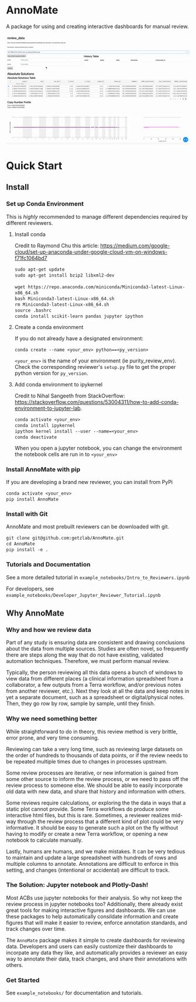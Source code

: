 # AnnoMate

A package for using and creating interactive dashboards for manual review.

![Purity AnnoMate Reviewer](https://github.com/getzlab/AnnoMate/blob/master/images/ezgif.com-gif-maker.gif)

# Quick Start

## Install

### Set up Conda Environment

This is _highly_ recommended to manage different dependencies required by different reviewers.

1. Install conda

    Credit to Raymond Chu this article: https://medium.com/google-cloud/set-up-anaconda-under-google-cloud-vm-on-windows-f71fc1064bd7

    ```
    sudo apt-get update
    sudo apt-get install bzip2 libxml2-dev

    wget https://repo.anaconda.com/miniconda/Miniconda3-latest-Linux-x86_64.sh
    bash Miniconda3-latest-Linux-x86_64.sh
    rm Miniconda3-latest-Linux-x86_64.sh
    source .bashrc
    conda install scikit-learn pandas jupyter ipython
    ```

2. Create a conda environment

    If you do not already have a designated environment: 
    
    ```
    conda create --name <your_env> python==<py_version>
    ```

    `<your_env>` is the name of your environment (ie purity_review_env). Check the corresponding reviewer's `setup.py` file to get the proper python version for `py_version`.

3. Add conda environment to ipykernel 

    Credit to Nihal Sangeeth from StackOverflow: https://stackoverflow.com/questions/53004311/how-to-add-conda-environment-to-jupyter-lab.

    ```
    conda activate <your_env>
    conda install ipykernel
    ipython kernel install --user --name=<your_env>
    conda deactivate
    ```

    When you open a jupyter notebook, you can change the environment the notebook cells are run in to `<your_env>`


### Install AnnoMate with pip

If you are developing a brand new reviewer, you can install from PyPi

```
conda activate <your_env>
pip install AnnoMate
```

### Install with Git

AnnoMate and most prebuilt reviewers can be downloaded with git. 

```
git clone git@github.com:getzlab/AnnoMate.git
cd AnnoMate
pip install -e .
```

### Tutorials and Documentation

See a more detailed tutorial in `example_notebooks/Intro_to_Reviewers.ipynb`

For developers, see `example_notebooks/Developer_Jupyter_Reviewer_Tutorial.ipynb`

## Why AnnoMate
### Why and how we review data

Part of any study is ensuring data are consistent and drawing conclusions about the data from multiple sources. Studies are often novel, so frequently there are steps along the way that do not have existing, validated automation techniques. Therefore, we must perform manual review.

Typically, the person reviewing all this data opens a bunch of windows to view data from different places (a clinical information spreadsheet from a collaborator, a few outputs from a Terra workflow, and/or previous notes from another reviewer, etc.). Next they look at all the data and keep notes in yet a separate document, such as a spreadsheet or digital/physical notes. Then, they go row by row, sample by sample, until they finish.

### Why we need something better

While straightforward to do in theory, this review method is very brittle, error prone, and very time consuming. 

Reviewing can take a very long time, such as reviewing large datasets on the order of hundreds to thousands of data points, or if the review needs to be repeated multiple times due to changes in processes upstream. 

Some review processes are iterative, or new information is gained from some other source to inform the review process, or we need to pass off the review process to someone else. We should be able to easily incorporate old data with new data, and share that history and information with others.

Some reviews require calculations, or exploring the the data in ways that a static plot cannot provide. Some Terra workflows do produce some interactive html files, but this is rare. Sometimes, a reviewer realizes mid-way through the review process that a different kind of plot could be very informative. It should be easy to generate such a plot on the fly without having to modify or create a new Terra workflow, or opening a new notebook to calculate manually.

Lastly, humans are humans, and we make mistakes. It can be very tedious to maintain and update a large spreadsheet with hundreds of rows and multiple columns to annotate. Annotations are difficult to enforce in this setting, and changes (intentional or accidental) are difficult to track. 

### The Solution: Jupyter notebook and Plotly-Dash!

Most ACBs use jupyter notebooks for their analysis. So why not keep the review process in jupyter notebooks too? Additionally, there already exist great tools for making interactive figures and dashboards. We can use these packages to help automatically consildate information and create figures that will make it easier to review, enforce annotation standards, and track changes over time.

The `AnnoMate` package makes it simple to create dashboards for reviewing data. Developers and users can easily customize their dashboards to incorpate any data they like, and automatically provides a reviewer an easy way to annotate their data, track changes, and share their annotations with others.

### Get Started

See `example_notebooks/` for documentation and tutorials.
